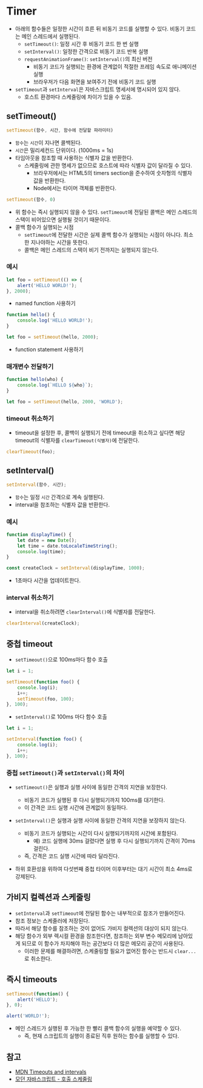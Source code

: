 # Timer

- 아래의 함수들은 일정한 시간이 흐른 뒤 비동기 코드를 실행할 수 있다. 비동기 코드는 메인 스레드에서 실행된다.
  - `setTimeout()`: 일정 시간 후 비동기 코드 한 번 실행
  - `setInterval()`: 일정한 간격으로 비동기 코드 반복 실행
  - `requestAnimationFrame()`: `setInterval()`의 최신 버전
    - 비동기 코드가 실행되는 환경에 관계없이 적절한 프레임 속도로 애니메이션 실행
    - 브라우저가 다음 화면을 보여주기 전에 비동기 코드 실행
- `setTimeout`과 `setInterval`은 자바스크립트 명세서에 명시되어 있지 않다.
  - 호스트 환경마다 스케줄링에 차이가 있을 수 있음.



## setTimeout()

```js
setTimeout(함수, 시간, 함수에 전달할 파라미터)
```

- `함수`는 `시간`이 지나면 콜백된다.
- `시간`은 밀리세컨드 단위이다. (1000ms = 1s)
- 타임아웃을 참조할 때 사용하는 식별자 값을 반환한다.
  - 스케줄링에 관한 명세가 없으므로 호스트에 따라 식별자 값이 달라질 수 있다.
    - 브라우저에서는 HTML5의 timers section을 준수하여 숫자형의 식별자 값을 반환한다.
    - Node에서는 타이머 객체를 반환한다.



```js
setTimeout(함수, 0)
```

- 위 함수는 즉시 실행되지 않을 수 있다. `setTimeout`에 전달된 콜백은 메인 스레드의 스택이 비어있으면 실행될 것이기 때문이다.
- 콜백 함수가 실행되는 시점
  - `setTimeout`에 전달한 시간은 실제 콜백 함수가 실행되는 시점이 아니다. 최소한 지나야하는 시간을 뜻한다.
  - 콜백은 메인 스레드의 스택이 비기 전까지는 실행되지 않는다.



### 예시

```js
let foo = setTimeout(() => {
    alert('HELLO WORLD!');
}, 2000);
```

- named function 사용하기

```js
function hello() {
    console.log('HELLO WORLD!');
}

let foo = setTimeout(hello, 2000);
```

- function statement 사용하기



### 매개변수 전달하기

```js
function hello(who) {
    console.log(`HELLO ${who}`);
}

let foo = setTimeout(hello, 2000, 'WORLD'); 
```



### timeout 취소하기

- timeout을 설정한 후, 콜백이 실행되기 전에 timeout을 취소하고 싶다면 해당 timeout의 식별자를 `clearTimeout(식별자)`에 전달한다.

```js
clearTimeout(foo);
```



## setInterval()

```js
setInterval(함수, 시간);
```

- `함수`는 일정 `시간` 간격으로 계속 실행된다.
- interval을 참조하는 식별자 값을 반환한다.



### 예시

```js
function displayTime() {
    let date = new Date();
    let time = date.toLocaleTimeString();
    console.log(time);
}

const createClock = setInterval(displayTime, 1000);
```

- 1초마다 시간을 업데이트한다.



### interval 취소하기

- interval을 취소하려면 `clearInterval()`에 식별자를 전달한다.

```js
clearInterval(createClock);
```



## 중첩 timeout

- `setTimeout()`으로 100ms마다 함수 호출

```js
let i = 1;

setTimeout(function foo() {
    console.log(i);
    i++;
    setTimeout(foo, 100);
}, 100);
```



- `setInterval()`로 100ms 마다 함수 호출

```js
let i = 1;

setInterval(function foo() {
    console.log(i);
    i++;
}, 100);
```



### 중첩 `setTimeout()`과 `setInterval()`의 차이

- `setTimeout()`은 실행과 실행 사이에 동일한 간격의 지연을 보장한다.
  - 비동기 코드가 실행된 후 다시 실행되기까지 100ms를 대기한다.
  - 이 간격은 코드 실행 시간에 관계없이 동일하다.
- `setInterval()`은 실행과 실행 사이에 동일한 간격의 지연을 보장하지 않는다.
  - 비동기 코드가 실행되는 시간이 다시 실행되기까지의 시간에 포함된다.
    - 예) 코드 실행에 30ms 걸렸다면 실행 후 다시 실행되기까지 간격이 70ms 걸린다.
  - 즉, 간격은 코드 실행 시간에 따라 달라진다.

- 하위 호환성을 위하여 다섯번째 중첩 타이머 이후부터는 대기 시간이 최소 4ms로 강제된다.



## 가비지 컬렉션과 스케줄링

- `setInterval`과 `setTimeout`에 전달된 함수는 내부적으로 참조가 만들어진다.
- 참조 정보는 스케줄러에 저장된다.
- 따라서 해당 함수를 참조하는 것이 없어도 가비지 컬렉션의 대상이 되지 않는다.
- 해당 함수가 외부 렉시컬 환경을 참조한다면, 참조하는 외부 변수 메모리에 남아있게 되므로 이 함수가 차지해야 하는 공간보다 더 많은 메모리 공간이 사용된다.
  - 이러한 문제를 해결하려면, 스케줄링할 필요가 없어진 함수는 반드시 `clear...`로 취소한다.



## 즉시 timeouts

```js
setTimeout(function() {
    alert('HELLO');
}, 0);

alert('WORLD!');
```

- 메인 스레드가 실행된 후 가능한 한 빨리 콜백 함수의 실행을 예약할 수 있다.
  - 즉, 현재 스크립트의 실행이 종료된 직후 원하는 함수를 실행할 수 있다.



## 참고

- [MDN Timeouts and intervals](https://developer.mozilla.org/ko/docs/Learn/JavaScript/Asynchronous/Timeouts_and_intervals)
- [모던 자바스크립트 - 호출 스케줄링](https://ko.javascript.info/settimeout-setinterval)

